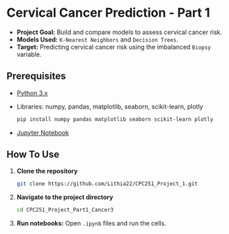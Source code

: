 # Cervical Cancer Prediction - Part 1

- **Project Goal:** Build and compare models to assess cervical cancer risk.
- **Models Used:** `K-Nearest Neighbors` and `Decision Trees`.
- **Target:** Predicting cervical cancer risk using the imbalanced `Biopsy` variable.

## Prerequisites

- [Python 3.x](https://www.python.org/downloads/)
- Libraries: numpy, pandas, matplotlib, seaborn, scikit-learn, plotly
  
  ```bash
  pip install numpy pandas matplotlib seaborn scikit-learn plotly
  ```
  
- [Jupyter Notebook](https://jupyter.org/install)

## How To Use

1. **Clone the repository**
   
   ```bash
   git clone https://github.com/Lithia22/CPC251_Project_1.git
   ```
   
2. **Navigate to the project directory**
   
   ```bash 
   cd CPC251_Project_Part1_Cancer3
   ```
   
3. **Run notebooks:** Open `.ipynb` files and run the cells.


